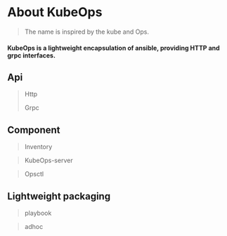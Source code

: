 # About KubeOps
>The name is inspired by the kube and Ops.

#### KubeOps is a lightweight encapsulation of ansible, providing HTTP and grpc interfaces.

## Api
> Http
> 
> Grpc
## Component
> Inventory

> KubeOps-server

> Opsctl

## Lightweight packaging

> playbook

> adhoc


 
